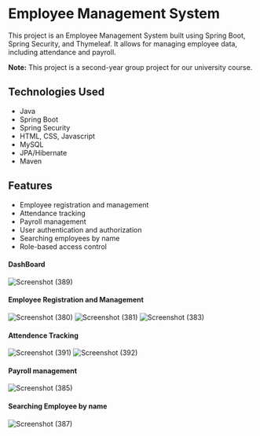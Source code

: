 # Employee Management System

This project is an Employee Management System built using Spring Boot, Spring Security, and Thymeleaf. It allows for managing employee data, including attendance and payroll.

**Note:** This project is a second-year group project for our university course.

## Technologies Used

- Java
- Spring Boot
- Spring Security
- HTML, CSS, Javascript
- MySQL
- JPA/Hibernate
- Maven

## Features

- Employee registration and management
- Attendance tracking
- Payroll management
- User authentication and authorization
- Searching employees by name
- Role-based access control

#### DashBoard

![Screenshot (389)](https://github.com/NipuniVithana/Employee_Management_System/assets/99274261/6a21aee8-0c89-496f-888f-77c92045565d)

#### Employee Registration and Management

![Screenshot (380)](https://github.com/NipuniVithana/Employee_Management_System/assets/99274261/3476bdec-a732-4209-9cfd-b8d872c06983)
![Screenshot (381)](https://github.com/NipuniVithana/Employee_Management_System/assets/99274261/1a53c941-f043-447a-a024-f5a44493f7c3)
![Screenshot (383)](https://github.com/NipuniVithana/Employee_Management_System/assets/99274261/76131cf1-74f8-445a-9cf6-395e8c9719c8)

#### Attendence Tracking

![Screenshot (391)](https://github.com/NipuniVithana/Employee_Management_System/assets/99274261/a48e7028-3eaf-4866-9a2b-9a2bca917a65)
![Screenshot (392)](https://github.com/NipuniVithana/Employee_Management_System/assets/99274261/11503531-0e04-403b-b1c2-54b0a2a140c6)

#### Payroll management

![Screenshot (385)](https://github.com/NipuniVithana/Employee_Management_System/assets/99274261/e7fe64d2-8309-4f5e-903e-333e42ef2b24)

#### Searching Employee by name
![Screenshot (387)](https://github.com/NipuniVithana/Employee_Management_System/assets/99274261/bdedea46-c4d4-4b9c-bf32-5ab47b6d3935)







